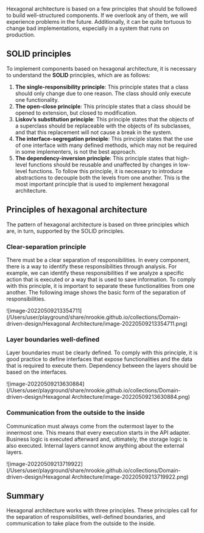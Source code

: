 Hexagonal architecture is based on a few principles that should be followed to build well-structured components. If we overlook any of them, we will experience problems in the future. Additionally, it can be quite tortuous to change bad implementations, especially in a system that runs on production.







## SOLID principles



To implement components based on hexagonal architecture, it is necessary to understand the **SOLID** principles, which are as follows:

1. **The single-responsibility principle**: This principle states that a class should only change due to one reason. The class should only execute one functionality.
2. **The open-close principle**: This principle states that a class should be opened to extension, but closed to modification.
3. **Liskov’s substitution principle**: This principle states that the objects of a superclass should be replaceable with the objects of its subclasses, and that this replacement will not cause a break in the system.
4. **The interface-segregation principle**: This principle states that the use of one interface with many defined methods, which may not be required in some implementers, is not the best approach.
5. **The dependency-inversion principle**: This principle states that high-level functions should be reusable and unaffected by changes in low-level functions. To follow this principle, it is necessary to introduce abstractions to decouple both the levels from one another. This is the most important principle that is used to implement hexagonal architecture.





## Principles of hexagonal architecture

The pattern of hexagonal architecture is based on three principles which are, in turn, supported by the SOLID principles.

### Clear-separation principle

There must be a clear separation of responsibilities. In every component, there is a way to identify these responsibilities through analysis. For example, we can identify these responsibilities if we analyze a specific action that is executed or a way that is used to save information. To comply with this principle, it is important to separate these functionalities from one another. The following image shows the basic form of the separation of responsibilities.



![image-20220509213354711](/Users/user/playground/share/nrookie.github.io/collections/Domain-driven-design/Hexagonal Architecture/image-20220509213354711.png)





### Layer boundaries well-defined

Layer boundaries must be clearly defined. To comply with this principle, it is good practice to define interfaces that expose functionalities and the data that is required to execute them. Dependency between the layers should be based on the interfaces.

![image-20220509213630884](/Users/user/playground/share/nrookie.github.io/collections/Domain-driven-design/Hexagonal Architecture/image-20220509213630884.png)





### Communication from the outside to the inside

Communication must always come from the outermost layer to the innermost one. This means that every execution starts in the API adapter. Business logic is executed afterward and, ultimately, the storage logic is also executed. Internal layers cannot know anything about the external layers.



![image-20220509213719922](/Users/user/playground/share/nrookie.github.io/collections/Domain-driven-design/Hexagonal Architecture/image-20220509213719922.png)



## Summary



Hexagonal architecture works with three principles. These principles call for the separation of responsibilities, well-defined boundaries, and communication to take place from the outside to the inside.





